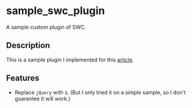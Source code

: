 # sample_swc_plugin
A sample custom plugin of SWC.

## Description
This is a sample plugin I implemented for this [article](https://zenn.dev/sakamuuy/articles/implement-swc-plugin).

## Features
- Replace `jQuery` with `$`. (But I only tried it on a simple sample, so I don't guarantee it will work.)
